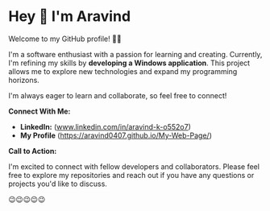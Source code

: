 # Hey 👋 I'm Aravind

Welcome to my GitHub profile! 👨‍💻

I'm a software enthusiast with a passion for learning and creating. Currently, I'm refining my skills by **developing a Windows application**. This project allows me to explore new technologies and expand my programming horizons.

I'm always eager to learn and collaborate, so feel free to connect!

**Connect With Me:**

* **LinkedIn:** (www.linkedin.com/in/aravind-k-o552o7)
* **My Profile** (https://aravind0407.github.io/My-Web-Page/)
  
**Call to Action:**

I'm excited to connect with fellow developers and collaborators. Please feel free to explore my repositories and reach out if you have any questions or projects you'd like to discuss.

😉😉😉😉😉
